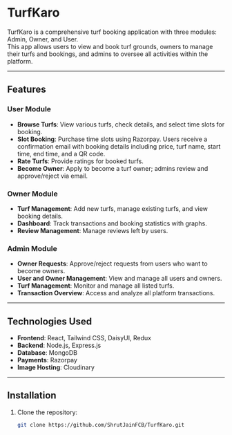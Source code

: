 # TurfKaro

TurfKaro is a comprehensive turf booking application with three modules: Admin, Owner, and User.  
This app allows users to view and book turf grounds, owners to manage their turfs and bookings, and admins to oversee all activities within the platform.

---

## Features

### User Module
- **Browse Turfs**: View various turfs, check details, and select time slots for booking.  
- **Slot Booking**: Purchase time slots using Razorpay. Users receive a confirmation email with booking details including price, turf name, start time, end time, and a QR code.  
- **Rate Turfs**: Provide ratings for booked turfs.  
- **Become Owner**: Apply to become a turf owner; admins review and approve/reject via email.  

### Owner Module
- **Turf Management**: Add new turfs, manage existing turfs, and view booking details.  
- **Dashboard**: Track transactions and booking statistics with graphs.  
- **Review Management**: Manage reviews left by users.  

### Admin Module
- **Owner Requests**: Approve/reject requests from users who want to become owners.  
- **User and Owner Management**: View and manage all users and owners.  
- **Turf Management**: Monitor and manage all listed turfs.  
- **Transaction Overview**: Access and analyze all platform transactions.  

---

## Technologies Used
- **Frontend**: React, Tailwind CSS, DaisyUI, Redux  
- **Backend**: Node.js, Express.js  
- **Database**: MongoDB  
- **Payments**: Razorpay  
- **Image Hosting**: Cloudinary  

---

## Installation

1. Clone the repository:
   ```bash
   git clone https://github.com/ShrutJainFCB/TurfKaro.git
